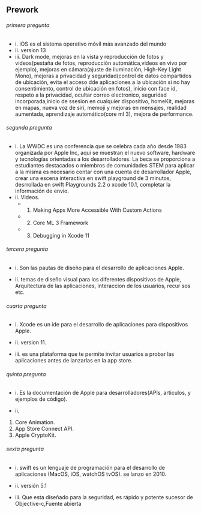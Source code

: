 ## Prework

###### primera pregunta

* i. iOS es el sistema operativo móvil más avanzado del mundo 
* ii. version  13
* iii. Dark mode, mejoras en la vista y reproducción de fotos y videos(pestaña de fotos, reproducción automática,videos en vivo por ejemplo), mejoras en cámara(ajuste de iluminación, High-Key Light Mono), mejoras a privacidad y seguridad(control de datos compartidos de ubicación, evita el acceso dde aplicaciones a la ubicación si no hay consentimiento, control de ubicación en fotos), inicio con face id, respeto a la privacidad, ocultar correo electronico, seguridad incorporada,inicio de ssesion en cualquier dispositivo, homeKit, mejoras en mapas, nueva voz de siri, memoji y mejoras en mensajes, realidad aumentada, aprendizaje automático(core ml 3), mejora de performance.

###### segunda pregunta

* i. La WWDC es una conferencia que se celebra cada año desde 1983 organizada por Apple Inc, aqui se muestran el nuevo software, hardware y tecnologías orientadas a los desarrolladores.
La beca se proporciona a estudiantes destacados o miembros de comunidades STEM para aplicar a la misma es necesario contar con una cuenta de desarrollador Apple, crear una escena interactiva en swift playground de 3 minutos, desrrollada en swift Playgrounds 2.2 o xcode 10.1, completar la información de envio.
* ii.
Videos. 
  - 1. Making Apps More Accessible With Custom Actions
  - 2. Core ML 3 Framework
  - 3. Debugging in Xcode 11

###### tercera pregunta

* i. Son las pautas de diseño para el desarrollo de aplicaciones Apple.

* ii. temas de diseño visual para los diferentes dispositivos de Apple, Arquitectura de las aplicaciones, interaccion de los usuarios, recur
sos etc.

###### cuarta pregunta

* i. Xcode es un ide para el desarrollo de aplicaciones para dispositivos Apple.

* ii. version 11.

* iii. es una plataforma que te permite invitar usuarios a probar las aplicaciones antes de lanzarlas en la app store.

###### quinta pregunta

* i. Es la documentación de Apple para desarrolladores(APIs, articulos, y ejemplos de código).

 * ii. 
1. Core Animation.
2. App Store Connect API.
3. Apple CryptoKit.

###### sexta pregunta

* i. swift es un lenguaje de programación para el desarrollo de aplicaciones (MacOS, iOS, watchOS tvOS). se lanzo en 2010.

* ii. versión 5.1

* iii. Que esta diseñado para la seguridad, es rápido y potente sucesor de Objective-c,Fuente abierta 

